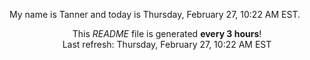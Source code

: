 My name is Tanner and today is Thursday, February 27, 10:22 AM EST.

<p align="center">This <i>README</i> file is generated <b>every 3 hours</b>!</br>Last refresh: Thursday, February 27, 10:22 AM EST<br /></p>
